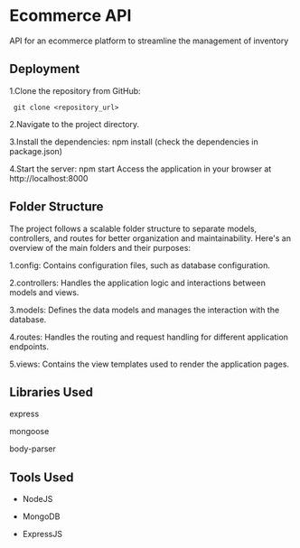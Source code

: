 
# Ecommerce API

API for an ecommerce platform to streamline the management of inventory

## Deployment

1.Clone the repository from GitHub:

```
 git clone <repository_url>
```
2.Navigate to the project directory.

3.Install the dependencies: npm install (check the dependencies in package.json)

4.Start the server: npm start Access the application in your browser at http://localhost:8000

## Folder Structure
The project follows a scalable folder structure to separate models, controllers, and routes for better organization and maintainability. Here's an overview of the main folders and their purposes:

1.config: Contains configuration files, such as database configuration.

2.controllers: Handles the application logic and interactions between models and views.

3.models: Defines the data models and manages the interaction with the database.

4.routes: Handles the routing and request handling for different application endpoints.


5.views: Contains the view templates used to render the application pages.



## Libraries Used

express


mongoose


body-parser



## Tools Used

*  NodeJS


* MongoDB


* ExpressJS
